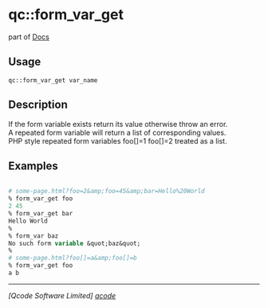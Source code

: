 qc::form_var_get
================

part of [Docs](.)

Usage
-----
`qc::form_var_get var_name`

Description
-----------
If the form variable exists return its value otherwise throw an error.<br/>A repeated form variable will return a list of corresponding values.<br/>PHP style repeated form variables foo[]=1 foo[]=2 treated as a list.

Examples
--------
```tcl

# some-page.html?foo=2&amp;foo=45&amp;bar=Hello%20World
% form_var_get foo
2 45
% form_var_get bar
Hello World
%
% form_var baz
No such form variable &quot;baz&quot;
%
# some-page.html?foo[]=a&amp;foo[]=b
% form_var_get foo
a b

```

----------------------------------
*[Qcode Software Limited] [qcode]*

[qcode]: www.qcode.co.uk "Qcode Software"